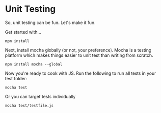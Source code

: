 # Unit Testing 

So, unit testing can be fun. Let's make it fun.

Get started with...
```
npm install
```

Next, install mocha globally (or not, your preference). Mocha is a testing platform which makes things easier to unit test than writing from scratch.
```
npm install mocha --global
```

Now you're ready to cook with JS. Run the following to run all tests in your test folder: 
```
mocha test
```
Or you can target tests individually
```
mocha test/testfile.js 
```
